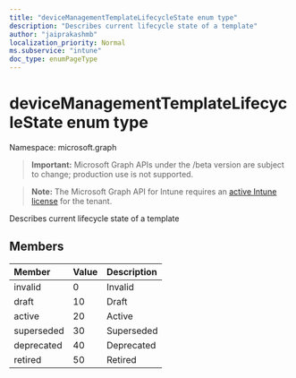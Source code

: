 ```yaml
---
title: "deviceManagementTemplateLifecycleState enum type"
description: "Describes current lifecycle state of a template"
author: "jaiprakashmb"
localization_priority: Normal
ms.subservice: "intune"
doc_type: enumPageType
---
```


# deviceManagementTemplateLifecycleState enum type

Namespace: microsoft.graph
> **Important:** Microsoft Graph APIs under the /beta version are subject to change; production use is not supported.

> **Note:** The Microsoft Graph API for Intune requires an [active Intune license](https://go.microsoft.com/fwlink/?linkid=839381) for the tenant.


Describes current lifecycle state of a template

## Members
|Member|Value|Description|
|:---|:---|:---|
|invalid|0|Invalid|
|draft|10|Draft|
|active|20|Active|
|superseded|30|Superseded|
|deprecated|40|Deprecated|
|retired|50|Retired|
